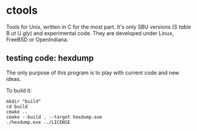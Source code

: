# ctools

Tools for Unix, written in C for the most part. It's only SBU versions (S _table_ B _ut_ U _gly_) and experimental code. They are developed under Linux, FreeBSD or OpenIndiana. 

## testing code: hexdump

The only purpose of this program is to play with current code
and new ideas.

To build it:

```shell script
mkdir "build"
cd build
cmake ..
cmake --build . --target hexdump.exe
./hexdump.exe ../LICENSE
```
